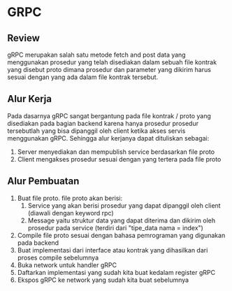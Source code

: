 # GRPC
## Review
gRPC merupakan salah satu metode fetch and post data yang menggunakan prosedur yang telah disediakan dalam sebuah file kontrak yang disebut proto dimana prosedur dan parameter yang dikirim harus sesuai dengan yang ada dalam file kontrak tersebut.

## Alur Kerja
Pada dasarnya gRPC sangat bergantung pada file kontrak / proto yang disediakan pada bagian backend karena hanya prosedur prosedur tersebutlah yang bisa dipanggil oleh client ketika akses servis menggunakan gRPC. Sehingga alur kerjanya dapat dituliskan sebagai:
1. Server menyediakan dan mempublish service berdasarkan file proto
2. Client mengakses prosedur sesuai dengan yang tertera pada file proto

## Alur Pembuatan
1. Buat file proto. file proto akan berisi:
   1. Service yang akan berisi prosedur yang dapat dipanggil oleh client (diawali dengan keyword rpc)
   2. Message yaitu struktur data yang dapat diterima dan dikirim oleh prosedur pada service (terdiri dari "tipe_data nama = index")
2. Compile file proto sesuai dengan bahasa pemrograman yang digunakan pada backend
3. Buat implementasi dari interface atau kontrak yang dihasilkan dari proses compile sebelumnya
4. Buka network untuk handler gRPC
5. Daftarkan implementasi yang sudah kita buat kedalam register gRPC
6. Ekspos gRPC ke network yang sudah kita buat sebelumnya
